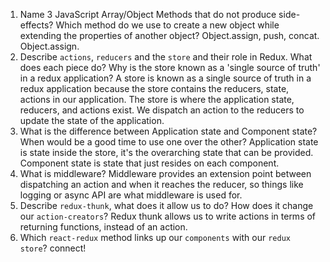 1.  Name 3 JavaScript Array/Object Methods that do not produce side-effects? Which method do we use to create a new object while extending the properties of another object?
    Object.assign, push, concat. Object.assign.
2.  Describe `actions`, `reducers` and the `store` and their role in Redux. What does each piece do? Why is the store known as a 'single source of truth' in a redux application?
    A store is known as a single source of truth in a redux application because the store contains the reducers, state, actions in our application. The store is where the application state, reducers, and actions exist. We dispatch an action to the reducers to update the state of the application.
3.  What is the difference between Application state and Component state? When would be a good time to use one over the other?
    Application state is state inside the store, it's the overarching state that can be provided. Component state is state that just resides on each component.
4.  What is middleware?
    Middleware provides an extension point between dispatching an action and when it reaches the reducer, so things like logging or async API are what middleware is used for.
5.  Describe `redux-thunk`, what does it allow us to do? How does it change our `action-creators`?
    Redux thunk allows us to write actions in terms of returning functions, instead of an action.
6.  Which `react-redux` method links up our `components` with our `redux store`?
    connect!
